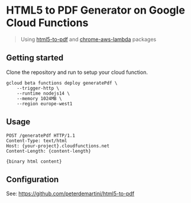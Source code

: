 # HTML5 to PDF Generator on Google Cloud Functions

> Using [html5-to-pdf](https://www.npmjs.com/package/html5-to-pdf) and [chrome-aws-lambda](https://www.npmjs.com/package/chrome-aws-lambda) packages

## Getting started

Clone the repository and run to setup your cloud function.

```
gcloud beta functions deploy generatePdf \
    --trigger-http \
    --runtime nodejs14 \
    --memory 1024MB \
    --region europe-west1
```

## Usage

```
POST /generatePdf HTTP/1.1
Content-Type: text/html
Host: {your-project}.cloudfunctions.net
Content-Length: {content-length}

{binary html content}
```

## Configuration

See: https://github.com/peterdemartini/html5-to-pdf